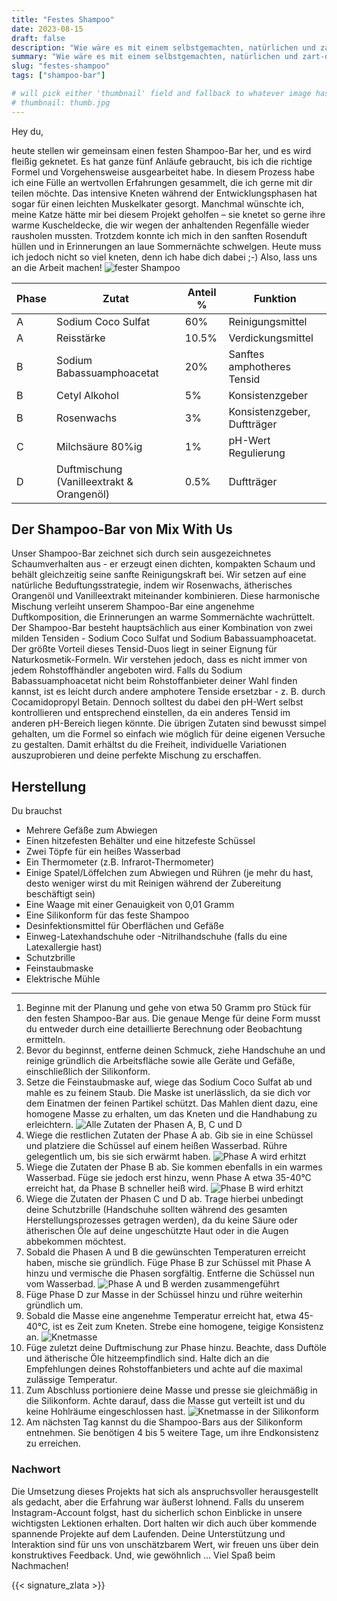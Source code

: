 ```yaml
---
title: "Festes Shampoo"
date: 2023-08-15
draft: false
description: "Wie wäre es mit einem selbstgemachten, natürlichen und zart-duftenden Shampoo-Bar? Entdecke in unserem Artikel, wie du dieses faszinierende DIY-Projekt selbst in die Hand nehmen kannst."
summary: "Wie wäre es mit einem selbstgemachten, natürlichen und zart-duftenden Shampoo-Bar? Entdecke in unserem Artikel, wie du dieses faszinierende DIY-Projekt selbst in die Hand nehmen kannst."
slug: "festes-shampoo"
tags: ["shampoo-bar"]

# will pick either 'thumbnail' field and fallback to whatever image has `thumb` in the name
# thumbnail: thumb.jpg
---
```


Hey du,

heute stellen wir gemeinsam einen festen Shampoo-Bar her, und es wird fleißig geknetet. Es hat ganze fünf Anläufe gebraucht, bis ich die richtige Formel und Vorgehensweise ausgearbeitet habe. In diesem Prozess habe ich eine Fülle an wertvollen Erfahrungen gesammelt, die ich gerne mit dir teilen möchte. Das intensive Kneten während der Entwicklungsphasen hat sogar für einen leichten Muskelkater gesorgt. Manchmal wünschte ich, meine Katze hätte mir bei diesem Projekt geholfen – sie knetet so gerne ihre warme Kuscheldecke, die wir wegen der anhaltenden Regenfälle wieder rausholen mussten. Trotzdem konnte ich mich in den sanften Rosenduft hüllen und in Erinnerungen an laue Sommernächte schwelgen. Heute muss ich jedoch nicht so viel kneten, denn ich habe dich dabei ;-) Also, lass uns an die Arbeit machen!
![fester Shampoo](DSCF1696-2.jpg)

| Phase | Zutat                                 | Anteil % | Funktion                                          |
|-------|---------------------------------------|----------|--------------------------------------------------|
| A     | Sodium Coco Sulfat                   | 60%      | Reinigungsmittel                                  |
| A     | Reisstärke                            | 10.5%    | Verdickungsmittel                                 |
| B     | Sodium Babassuamphoacetat            | 20%      | Sanftes amphotheres Tensid                                    |
| B     | Cetyl Alkohol                        | 5%       | Konsistenzgeber                                   |
| B     | Rosenwachs                                | 3%       | Konsistenzgeber, Duftträger                                   |
| C     | Milchsäure 80%ig                     | 1%       | pH-Wert Regulierung                               |
| D     | Duftmischung (Vanilleextrakt & Orangenöl) | 0.5%     | Duftträger                                   |

## Der Shampoo-Bar von Mix With Us
Unser Shampoo-Bar zeichnet sich durch sein ausgezeichnetes Schaumverhalten aus - er erzeugt einen dichten, kompakten Schaum und behält gleichzeitig seine sanfte Reinigungskraft bei. Wir setzen auf eine natürliche Beduftungsstrategie, indem wir Rosenwachs, ätherisches Orangenöl und Vanilleextrakt miteinander kombinieren. Diese harmonische Mischung verleiht unserem Shampoo-Bar eine angenehme Duftkomposition, die Erinnerungen an warme Sommernächte wachrüttelt.
Der Shampoo-Bar besteht hauptsächlich aus einer Kombination von zwei milden Tensiden - Sodium Coco Sulfat und Sodium Babassuamphoacetat. Der größte Vorteil dieses Tensid-Duos liegt in seiner Eignung für Naturkosmetik-Formeln. Wir verstehen jedoch, dass es nicht immer von jedem Rohstoffhändler angeboten wird. Falls du Sodium Babassuamphoacetat nicht beim Rohstoffanbieter deiner Wahl finden kannst, ist es leicht durch andere amphotere Tenside ersetzbar - z. B. durch Cocamidopropyl Betain. Dennoch solltest du dabei den pH-Wert selbst kontrollieren und entsprechend einstellen, da ein anderes Tensid im anderen pH-Bereich liegen könnte.
Die übrigen Zutaten sind bewusst simpel gehalten, um die Formel so einfach wie möglich für deine eigenen Versuche zu gestalten. Damit erhältst du die Freiheit, individuelle Variationen auszuprobieren und deine perfekte Mischung zu erschaffen.

## Herstellung

Du brauchst

* Mehrere Gefäße zum Abwiegen
* Einen hitzefesten Behälter und eine hitzefeste Schüssel
* Zwei Töpfe für ein heißes Wasserbad
* Ein Thermometer (z.B. Infrarot-Thermometer)
* Einige Spatel/Löffelchen zum Abwiegen und Rühren (je mehr du hast, desto weniger wirst du mit Reinigen während der Zubereitung beschäftigt sein)
* Eine Waage mit einer Genauigkeit von 0,01 Gramm
* Eine Silikonform für das feste Shampoo
* Desinfektionsmittel für Oberflächen und Gefäße
* Einweg-Latexhandschuhe oder -Nitrilhandschuhe (falls du eine Latexallergie hast)
* Schutzbrille
* Feinstaubmaske
* Elektrische Mühle
---	
1. Beginne mit der Planung und gehe von etwa 50 Gramm pro Stück für den festen Shampoo-Bar aus. Die genaue Menge für deine Form musst du entweder durch eine detaillierte Berechnung oder Beobachtung ermitteln.
2. Bevor du beginnst, entferne deinen Schmuck, ziehe Handschuhe an und reinige gründlich die Arbeitsfläche sowie alle Geräte und Gefäße, einschließlich der Silikonform.
3. Setze die Feinstaubmaske auf, wiege das Sodium Coco Sulfat ab und mahle es zu feinem Staub. Die Maske ist unerlässlich, da sie dich vor dem Einatmen der feinen Partikel schützt. Das Mahlen dient dazu, eine homogene Masse zu erhalten, um das Kneten und die Handhabung zu erleichtern.
![Alle Zutaten der Phasen A, B, C und D](DSCF1631.jpg)
4. Wiege die restlichen Zutaten der Phase A ab. Gib sie in eine Schüssel und platziere die Schüssel auf einem heißen Wasserbad. Rühre gelegentlich um, bis sie sich erwärmt haben.
![Phase A wird erhitzt](DSCF1654.jpg)
5. Wiege die Zutaten der Phase B ab. Sie kommen ebenfalls in ein warmes Wasserbad. Füge sie jedoch erst hinzu, wenn Phase A etwa 35-40°C erreicht hat, da Phase B schneller heiß wird.
![Phase B wird erhitzt](DSCF1633.jpg)
6. Wiege die Zutaten der Phasen C und D ab. Trage hierbei unbedingt deine Schutzbrille (Handschuhe sollten während des gesamten Herstellungsprozesses getragen werden), da du keine Säure oder ätherischen Öle auf deine ungeschützte Haut oder in die Augen abbekommen möchtest.
7. Sobald die Phasen A und B die gewünschten Temperaturen erreicht haben, mische sie gründlich. Füge Phase B zur Schüssel mit Phase A hinzu und vermische die Phasen sorgfältig. Entferne die Schüssel nun vom Wasserbad.
![Phase A und B werden zusammengeführt](DSCF1665.jpg)
8. Füge Phase D zur Masse in der Schüssel hinzu und rühre weiterhin gründlich um.
9. Sobald die Masse eine angenehme Temperatur erreicht hat, etwa 45-40°C, ist es Zeit zum Kneten. Strebe eine homogene, teigige Konsistenz an.
![Knetmasse](DSCF1677.jpg)
10. Füge zuletzt deine Duftmischung zur Phase hinzu. Beachte, dass Duftöle und ätherische Öle hitzeempfindlich sind. Halte dich an die Empfehlungen deines Rohstoffanbieters und achte auf die maximal zulässige Temperatur.
11. Zum Abschluss portioniere deine Masse und presse sie gleichmäßig in die Silikonform. Achte darauf, dass die Masse gut verteilt ist und du keine Hohlräume eingeschlossen hast.
![Knetmasse in der Silikonform](DSCF1682.jpg)
12. Am nächsten Tag kannst du die Shampoo-Bars aus der Silikonform entnehmen. Sie benötigen 4 bis 5 weitere Tage, um ihre Endkonsistenz zu erreichen.

### Nachwort

Die Umsetzung dieses Projekts hat sich als anspruchsvoller herausgestellt als gedacht, aber die Erfahrung war äußerst lohnend. Falls du unserem Instagram-Account folgst, hast du sicherlich schon Einblicke in unsere wichtigsten Lektionen erhalten. Dort halten wir dich auch über kommende spannende Projekte auf dem Laufenden. Deine Unterstützung und Interaktion sind für uns von unschätzbarem Wert, wir freuen uns über dein konstruktives Feedback. Und, wie gewöhnlich … Viel Spaß beim Nachmachen!

{{< signature_zlata >}}
